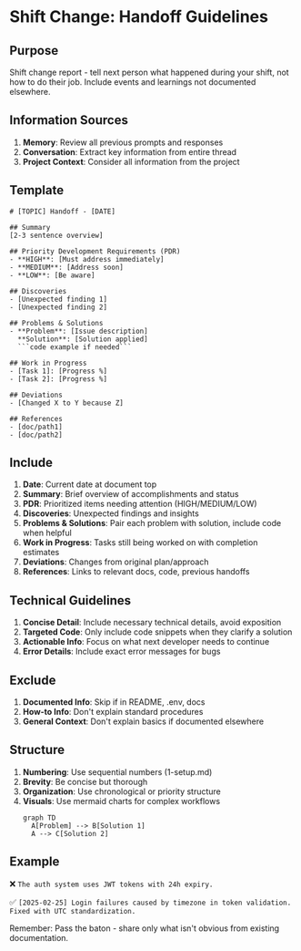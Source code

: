# Shift Change: Handoff Guidelines

## Purpose
Shift change report - tell next person what happened during your shift, not how to do their job. Include events and learnings not documented elsewhere.

## Information Sources
1. **Memory**: Review all previous prompts and responses
2. **Conversation**: Extract key information from entire thread
3. **Project Context**: Consider all information from the project

## Template
```
# [TOPIC] Handoff - [DATE]

## Summary
[2-3 sentence overview]

## Priority Development Requirements (PDR)
- **HIGH**: [Must address immediately]
- **MEDIUM**: [Address soon]
- **LOW**: [Be aware]

## Discoveries
- [Unexpected finding 1]
- [Unexpected finding 2]

## Problems & Solutions
- **Problem**: [Issue description]
  **Solution**: [Solution applied]
  ```code example if needed```

## Work in Progress
- [Task 1]: [Progress %]
- [Task 2]: [Progress %]

## Deviations
- [Changed X to Y because Z]

## References
- [doc/path1]
- [doc/path2]
```

## Include
1. **Date**: Current date at document top
2. **Summary**: Brief overview of accomplishments and status
3. **PDR**: Prioritized items needing attention (HIGH/MEDIUM/LOW)
4. **Discoveries**: Unexpected findings and insights
5. **Problems & Solutions**: Pair each problem with solution, include code when helpful
6. **Work in Progress**: Tasks still being worked on with completion estimates
7. **Deviations**: Changes from original plan/approach
8. **References**: Links to relevant docs, code, previous handoffs

## Technical Guidelines
1. **Concise Detail**: Include necessary technical details, avoid exposition
2. **Targeted Code**: Only include code snippets when they clarify a solution
3. **Actionable Info**: Focus on what next developer needs to continue
4. **Error Details**: Include exact error messages for bugs

## Exclude
1. **Documented Info**: Skip if in README, .env, docs
2. **How-to Info**: Don't explain standard procedures
3. **General Context**: Don't explain basics if documented elsewhere

## Structure
1. **Numbering**: Use sequential numbers (1-setup.md)
2. **Brevity**: Be concise but thorough
3. **Organization**: Use chronological or priority structure
4. **Visuals**: Use mermaid charts for complex workflows
   ```mermaid
   graph TD
     A[Problem] --> B[Solution 1]
     A --> C[Solution 2]
   ```

## Example
❌ `The auth system uses JWT tokens with 24h expiry.`

✅ `[2025-02-25] Login failures caused by timezone in token validation. Fixed with UTC standardization.`

Remember: Pass the baton - share only what isn't obvious from existing documentation.